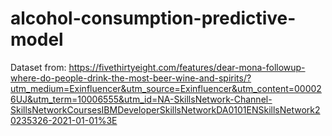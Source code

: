 # alcohol-consumption-predictive-model
Dataset from: https://fivethirtyeight.com/features/dear-mona-followup-where-do-people-drink-the-most-beer-wine-and-spirits/?utm_medium=Exinfluencer&utm_source=Exinfluencer&utm_content=000026UJ&utm_term=10006555&utm_id=NA-SkillsNetwork-Channel-SkillsNetworkCoursesIBMDeveloperSkillsNetworkDA0101ENSkillsNetwork20235326-2021-01-01%3E
